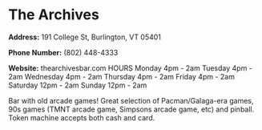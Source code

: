 # The Archives

**Address:** 191 College St, Burlington, VT 05401

**Phone Number:** (802) 448-4333

**Website:** thearchivesbar.com
HOURS
Monday      4pm - 2am
Tuesday     4pm - 2am
Wednesday   4pm - 2am
Thursday    4pm - 2am
Friday      4pm - 2am
Saturday    12pm - 2am
Sunday      12pm - 2am

Bar with old arcade games! Great selection of Pacman/Galaga-era games, 90s games (TMNT arcade game, Simpsons arcade game, etc) and pinball. Token machine accepts both cash and card.
